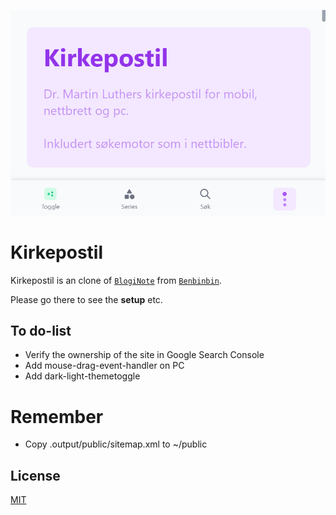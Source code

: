![Kirkepostil](https://raw.githubusercontent.com/lovkyndig/kirkepostille/main/public/cover.PNG)

# Kirkepostil
Kirkepostil is an clone of [`BlogiNote`](https://github.com/Benbinbin/BlogiNote) from [`Benbinbin`](https://github.com/Benbinbin).

Please go there to see the **setup** etc.

## To do-list
- Verify the ownership of the site in Google Search Console
- Add mouse-drag-event-handler on PC
- Add dark-light-themetoggle

# Remember
- Copy .output/public/sitemap.xml to ~/public

## License
[MIT](./LICENSE)